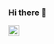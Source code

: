 ### Hi there 👋

<!--
**b00mekk/b00mekk** is a ✨ _special_ ✨ repository because its `README.md` (this file) appears on your GitHub profile.

Here are some ideas to get you started:

- 🔭 I’m currently working on ...
- 🌱 I’m currently learning ...
- 👯 I’m looking to collaborate on ...
- 🤔 I’m looking for help with ...
- 💬 Ask me about ...
- 📫 How to reach me: ...
- 😄 Pronouns: ...
- ⚡ Fun fact: ...
-->
[<img align="left" alt="b00mek | Disocrd" width="22px" src="https://cdn.jsdelivr.net/npm/simple-icons@v3/icons/discord.svg" />][discord]


[discord]: https://discord.gg/
